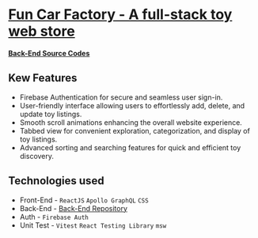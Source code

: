 # [Fun Car Factory - A full-stack toy web store](https://fun-car-factory.web.app)

[**Back-End Source Codes**](https://github.com/mehedihasan2810/fun-car-factory-server)

## Kew Features

- Firebase Authentication for secure and seamless user sign-in.
- User-friendly interface allowing users to effortlessly add, delete, and update toy listings.
- Smooth scroll animations enhancing the overall website experience.
- Tabbed view for convenient exploration, categorization, and display of toy listings.
- Advanced sorting and searching features for quick and efficient toy discovery.

## Technologies used

- Front-End - `ReactJS` `Apollo GraphQL` `CSS`
- Back-End - [Back-End Repository](https://github.com/mehedihasan2810/fun-car-factory-server)
- Auth - `Firebase Auth`
- Unit Test - `Vitest` `React Testing Library` `msw`
